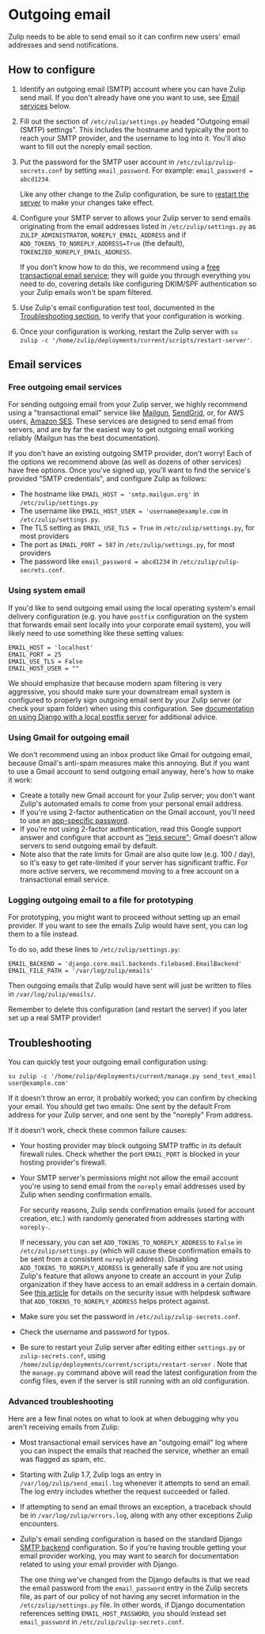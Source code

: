 # Outgoing email

Zulip needs to be able to send email so it can confirm new users'
email addresses and send notifications.

## How to configure

1. Identify an outgoing email (SMTP) account where you can have Zulip
   send mail.  If you don't already have one you want to use, see
   [Email services](#email-services) below.

1. Fill out the section of `/etc/zulip/settings.py` headed "Outgoing
   email (SMTP) settings".  This includes the hostname and typically
   the port to reach your SMTP provider, and the username to log into
   it.  You'll also want to fill out the noreply email section.

1. Put the password for the SMTP user account in
   `/etc/zulip/zulip-secrets.conf` by setting `email_password`. For
   example: `email_password = abcd1234`.

   Like any other change to the Zulip configuration, be sure to
   [restart the server](settings.html) to make your changes take
   effect.

1. Configure your SMTP server to allows your Zulip server to send
   emails originating from the email addresses listed in
   `/etc/zulip/settings.py` as `ZULIP_ADMINISTRATOR`,
   `NOREPLY_EMAIL_ADDRESS` and if `ADD_TOKENS_TO_NOREPLY_ADDRESS=True`
   (the default), `TOKENIZED_NOREPLY_EMAIL_ADDRESS`.

   If you don't know how to do this, we recommend using a [free
   transactional email service](#free-outgoing-email-services); they
   will guide you through everything you need to do, covering details
   like configuring DKIM/SPF authentication so your Zulip emails won't
   be spam filtered.

1. Use Zulip's email configuration test tool, documented in the
   [Troubleshooting section](#troubleshooting), to verify that your
   configuration is working.

1. Once your configuration is working, restart the Zulip server with
   `su zulip -c '/home/zulip/deployments/current/scripts/restart-server'`.

## Email services

### Free outgoing email services

For sending outgoing email from your Zulip server, we highly recommend
using a "transactional email" service like
[Mailgun](https://documentation.mailgun.com/en/latest/quickstart-sending.html#send-via-smtp),
[SendGrid](https://sendgrid.com/docs/API_Reference/SMTP_API/integrating_with_the_smtp_api.html),
or, for AWS users,
[Amazon SES](http://docs.aws.amazon.com/ses/latest/DeveloperGuide/send-email-smtp.html).
These services are designed to send email from servers, and are by far
the easiest way to get outgoing email working reliably (Mailgun has
the best documentation).

If you don't have an existing outgoing SMTP provider, don't worry!
Each of the options we recommend above (as well as dozens of other
services) have free options.  Once you've signed up, you'll want to
find the service's provided "SMTP credentials", and configure Zulip as
follows:

* The hostname like `EMAIL_HOST = 'smtp.mailgun.org'` in `/etc/zulip/settings.py`
* The username like `EMAIL_HOST_USER = 'username@example.com` in
  `/etc/zulip/settings.py`.
* The TLS setting as `EMAIL_USE_TLS = True` in
  `/etc/zulip/settings.py`, for most providers
* The port as `EMAIL_PORT = 587` in `/etc/zulip/settings.py`, for most
  providers
* The password like `email_password = abcd1234` in `/etc/zulip/zulip-secrets.conf`.

### Using system email

If you'd like to send outgoing email using the local operating
system's email delivery configuration (e.g. you have `postfix`
configuration on the system that forwards email sent locally into your
corporate email system), you will likely need to use something like
these setting values:

```
EMAIL_HOST = 'localhost'
EMAIL_PORT = 25
EMAIL_USE_TLS = False
EMAIL_HOST_USER = ""
```

We should emphasize that because modern spam filtering is very
aggressive, you should make sure your downstream email system is
configured to properly sign outgoing email sent by your Zulip server
(or check your spam folder) when using this configuration.  See
[documentation on using Django with a local postfix server][postfix-email]
for additional advice.

[postfix-email]: https://stackoverflow.com/questions/26333009/how-do-you-configure-django-to-send-mail-through-postfix

### Using Gmail for outgoing email

We don't recommend using an inbox product like Gmail for outgoing
email, because Gmail's anti-spam measures make this annoying.  But if
you want to use a Gmail account to send outgoing email anyway, here's
how to make it work:
* Create a totally new Gmail account for your Zulip server; you don't
  want Zulip's automated emails to come from your personal email address.
* If you're using 2-factor authentication on the Gmail account, you'll
  need to use an
  [app-specific password](https://support.google.com/accounts/answer/185833).
* If you're not using 2-factor authentication, read this Google
  support answer and configure that account as
  ["less secure"](https://support.google.com/accounts/answer/6010255);
  Gmail doesn't allow servers to send outgoing email by default.
* Note also that the rate limits for Gmail are also quite low
  (e.g. 100 / day), so it's easy to get rate-limited if your server
  has significant traffic.  For more active servers, we recommend
  moving to a free account on a transactional email service.

### Logging outgoing email to a file for prototyping

For prototyping, you might want to proceed without setting up an email
provider.  If you want to see the emails Zulip would have sent, you
can log them to a file instead.

To do so, add these lines to `/etc/zulip/settings.py`:

```
EMAIL_BACKEND = 'django.core.mail.backends.filebased.EmailBackend'
EMAIL_FILE_PATH = '/var/log/zulip/emails'
```

Then outgoing emails that Zulip would have sent will just be written
to files in `/var/log/zulip/emails/`.

Remember to delete this configuration (and restart the server) if you
later set up a real SMTP provider!

## Troubleshooting

You can quickly test your outgoing email configuration using:

```
su zulip -c '/home/zulip/deployments/current/manage.py send_test_email user@example.com'
```

If it doesn't throw an error, it probably worked; you can confirm by
checking your email.  You should get two emails: One sent by the
default From address for your Zulip server, and one sent by the
"noreply" From address.

If it doesn't work, check these common failure causes:

* Your hosting provider may block outgoing SMTP traffic in its default
  firewall rules.  Check whether the port `EMAIL_PORT` is blocked in
  your hosting provider's firewall.

* Your SMTP server's permissions might not allow the email account
  you're using to send email from the `noreply` email addresses used
  by Zulip when sending confirmation emails.

  For security reasons, Zulip sends confirmation emails (used for
  account creation, etc.) with randomly generated from addresses
  starting with `noreply-`.

  If necessary, you can set `ADD_TOKENS_TO_NOREPLY_ADDRESS` to `False`
  in `/etc/zulip/settings.py` (which will cause these confirmation
  emails to be sent from a consistent `noreply@` address).  Disabling
  `ADD_TOKENS_TO_NOREPLY_ADDRESS` is generally safe if you are not
  using Zulip's feature that allows anyone to create an account in
  your Zulip organization if they have access to an email address in a
  certain domain.  See [this article][helpdesk-attack] for details on
  the security issue with helpdesk software that
  `ADD_TOKENS_TO_NOREPLY_ADDRESS` helps protect against.

* Make sure you set the password in `/etc/zulip/zulip-secrets.conf`.

* Check the username and password for typos.

* Be sure to restart your Zulip server after editing either
  `settings.py` or `zulip-secrets.conf`, using
  `/home/zulip/deployments/current/scripts/restart-server` .
  Note that the `manage.py` command above will read the latest
  configuration from the config files, even if the server is still
  running with an old configuration.

### Advanced troubleshooting

Here are a few final notes on what to look at when debugging why you
aren't receiving emails from Zulip:

* Most transactional email services have an "outgoing email" log where
  you can inspect the emails that reached the service, whether an
  email was flagged as spam, etc.

* Starting with Zulip 1.7, Zulip logs an entry in
  `/var/log/zulip/send_email.log` whenever it attempts to send an
  email.  The log entry includes whether the request succeeded or failed.

* If attempting to send an email throws an exception, a traceback
  should be in `/var/log/zulip/errors.log`, along with any other
  exceptions Zulip encounters.

* Zulip's email sending configuration is based on the standard Django
  [SMTP backend](https://docs.djangoproject.com/en/2.0/topics/email/#smtp-backend)
  configuration.  So if you're having trouble getting your email
  provider working, you may want to search for documentation related
  to using your email provider with Django.

  The one thing we've changed from the Django defaults is that we read
  the email password from the `email_password` entry in the Zulip
  secrets file, as part of our policy of not having any secret
  information in the `/etc/zulip/settings.py` file.  In other words,
  if Django documentation references setting `EMAIL_HOST_PASSWORD`,
  you should instead set `email_password` in
  `/etc/zulip/zulip-secrets.conf`.

[helpdesk-attack]: https://medium.com/intigriti/how-i-hacked-hundreds-of-companies-through-their-helpdesk-b7680ddc2d4c
